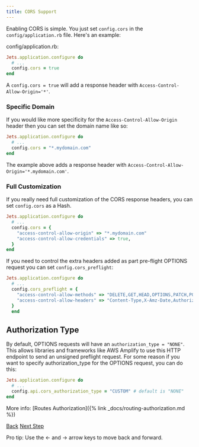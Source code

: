 ```yaml
---
title: CORS Support
---
```


Enabling CORS is simple.  You just set `config.cors` in the `config/application.rb` file.  Here's an example:

config/application.rb:

```ruby
Jets.application.configure do
  # ...
  config.cors = true
end
```

A `config.cors = true` will add a response header with `Access-Control-Allow-Origin='*'`.

### Specific Domain

If you would like more specificity for the `Access-Control-Allow-Origin` header then you can set the domain name like so:

```ruby
Jets.application.configure do
  # ...
  config.cors = "*.mydomain.com"
end
```

The example above adds a response header with `Access-Control-Allow-Origin='*.mydomain.com'`.

### Full Customization

If you really need full customization of the CORS response headers, you can set `config.cors` as a Hash.

```ruby
Jets.application.configure do
  # ...
  config.cors = {
    "access-control-allow-origin" => "*.mydomain.com"
    "access-control-allow-credentials" => true,
  }
end
```

If you need to control the extra headers added as part pre-flight OPTIONS request you can set `config.cors_preflight`:

```ruby
Jets.application.configure do
  # ...
  config.cors_preflight = {
    "access-control-allow-methods" => "DELETE,GET,HEAD,OPTIONS,PATCH,POST,PUT",
    "access-control-allow-headers" => "Content-Type,X-Amz-Date,Authorization,X-Api-Key,X-Amz-Security-Token,X-Amz-User-Agent",
  }
  end
```

## Authorization Type

By default, OPTIONS requests will have an `authorization_type = "NONE"`. This allows libraries and frameworks like AWS Amplify to use this HTTP endpoint to send an unsigned preflight request. For some reason if you want to specify authorization_type for the OPTIONS request, you can do this:

```ruby
Jets.application.configure do
  # ...
  config.api.cors_authorization_type = "CUSTOM" # default is "NONE"
end
```

More info: [Routes Authorization]({% link _docs/routing-authorization.md %})

<a id="prev" class="btn btn-basic" href="{% link _docs/routing-custom-domain.md %}">Back</a>
<a id="next" class="btn btn-primary" href="{% link _docs/database-support.md %}">Next Step</a>
<p class="keyboard-tip">Pro tip: Use the <- and -> arrow keys to move back and forward.</p>
